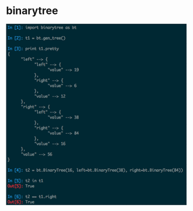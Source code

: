 # binarytree


![ipython screenshot](https://raw.githubusercontent.com/samstav/binarytree/master/btsss.png)
